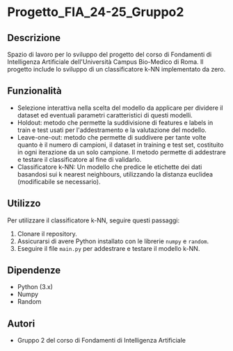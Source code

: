 # Progetto_FIA_24-25_Gruppo2

## Descrizione
Spazio di lavoro per lo sviluppo del progetto del corso di Fondamenti di Intelligenza Artificiale dell'Università Campus Bio-Medico di Roma. Il progetto include lo sviluppo di un classificatore k-NN implementato da zero.

## Funzionalità
- Selezione interattiva nella scelta del modello da applicare per dividere il dataset ed eventuali parametri caratteristici di questi modelli.
- Holdout: metodo che permette la suddivisione di features e labels in train e test usati per l'addestramento e la valutazione del modello.
- Leave-one-out: metodo che permette di suddivere per tante volte quanto è il numero di campioni, il dataset in training e test set, costituito in ogni iterazione da un solo campione. Il metodo permette di addestrare e testare il classificatore al fine di validarlo.
- Classificatore k-NN: Un modello che predice le etichette dei dati basandosi sui k nearest neighbours, utilizzando la distanza euclidea (modificabile se necessario).

## Utilizzo
Per utilizzare il classificatore k-NN, seguire questi passaggi:
1. Clonare il repository.
2. Assicurarsi di avere Python installato con le librerie `numpy` e `random`.
3. Eseguire il file `main.py` per addestrare e testare il modello k-NN.

## Dipendenze
- Python (3.x)
- Numpy
- Random

## Autori
- Gruppo 2 del corso di Fondamenti di Intelligenza Artificiale
